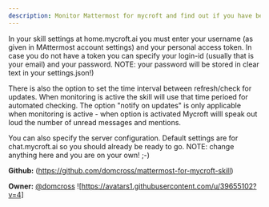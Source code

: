 ```yaml
---
description: Monitor Mattermost for mycroft and find out if you have been mentioned or if there are unread messages. Messages can be read by Mycroft as well
---
```

In your skill settings at home.mycroft.ai you must enter your username (as given in MAttermost account settings) and your personal access token. In case you do not have a token you can specify your login-id (usually that is your email) and your password. NOTE: your password will be stored in clear text in your settings.json!)

There is also the option to set the time interval between refresh/check for updates. When monitoring is active the skill will use that time perioed for automated checking.
The option "notify on updates" is only applicable when monitoring is active - when option is activated Mycroft willl speak out loud the number of unread messages and mentions.

You can also specify the server configuration. Default settings are for chat.mycroft.ai so you should already be ready to go. NOTE: change anything here and you are on your own! ;-)

**Github:** (https://github.com/domcross/mattermost-for-mycroft-skill)

**Owner:** [@domcross](https://github.com/domcross) ![https://avatars1.githubusercontent.com/u/39655102?v=4]

